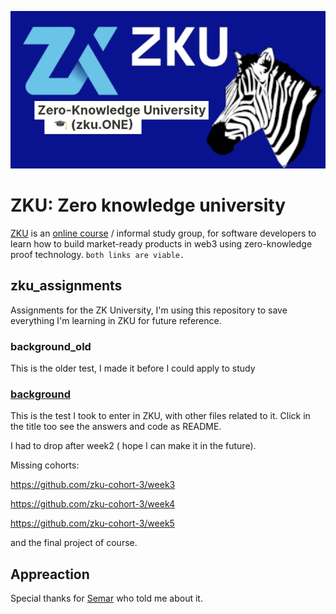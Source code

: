 ![!Theme Image](resources/zku_banner_1.png)
# ZKU: Zero knowledge university

[ZKU](https://www.harmonyzku.one/) is an [online course](https://zku.one/) / informal study group, for software developers to learn how to build market-ready products in web3 using zero-knowledge proof technology. `both links are viable.`
## zku_assignments
Assignments for the ZK University, I'm using this repository to save everything I'm learning in ZKU for future reference.

### background_old 
This is the older test, I made it before I could apply to study

### [background](/background/README.md)
This is the test I took to enter in ZKU, with other files related to it.
Click in the title too see the answers and code as README.

I had to drop after week2 ( hope I can make it in the future).

Missing cohorts:

https://github.com/zku-cohort-3/week3

https://github.com/zku-cohort-3/week4

https://github.com/zku-cohort-3/week5

and the final project of course.


## Appreaction

Special thanks for [Semar](https://www.linkedin.com/in/semar-augusto) who told me about it.
